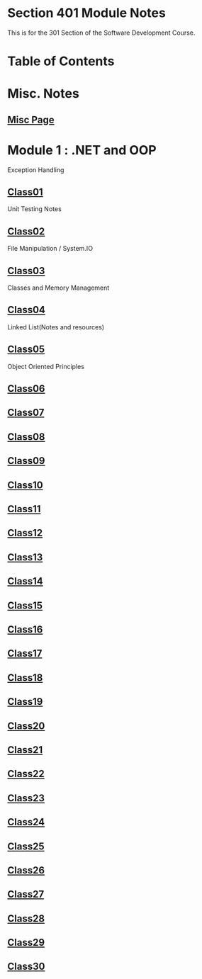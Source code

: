 # Section 401 Module Notes

This is for the 301 Section of the Software Development Course.

# **Table of Contents**

# Misc. Notes

##  [Misc Page](https://connerkt.github.io/Reading-Notes/401/Misc)

# Module 1 : .NET and OOP

Exception Handling

##  [Class01](https://connerkt.github.io/Reading-Notes/401/Class01)

Unit Testing Notes

## [Class02](https://connerkt.github.io/Reading-Notes/401/Class02)

File Manipulation / System.IO

## [Class03](https://connerkt.github.io/Reading-Notes/401/Class03)

Classes and Memory Management

## [Class04](https://connerkt.github.io/Reading-Notes/401/Class04)

Linked List(Notes and resources)

## [Class05](https://connerkt.github.io/Reading-Notes/401/Class05)

Object Oriented Principles

## [Class06](https://connerkt.github.io/Reading-Notes/401/Class06)

## [Class07](https://connerkt.github.io/Reading-Notes/401/Class07)

## [Class08](https://connerkt.github.io/Reading-Notes/401/Class08)

## [Class09](https://connerkt.github.io/Reading-Notes/401/Class09)

## [Class10](https://connerkt.github.io/Reading-Notes/401/Class10)

## [Class11](https://connerkt.github.io/Reading-Notes/401/Class11)

## [Class12](https://connerkt.github.io/Reading-Notes/401/Class12)

## [Class13](https://connerkt.github.io/Reading-Notes/401/Class13)

## [Class14](https://connerkt.github.io/Reading-Notes/401/Class14)

## [Class15](https://connerkt.github.io/Reading-Notes/401/Class15)

## [Class16](https://connerkt.github.io/Reading-Notes/401/Class16)

## [Class17](https://connerkt.github.io/Reading-Notes/401/Class17)

## [Class18](https://connerkt.github.io/Reading-Notes/401/Class18)

## [Class19](https://connerkt.github.io/Reading-Notes/401/Class19)

## [Class20](https://connerkt.github.io/Reading-Notes/401/Class20)

## [Class21](https://connerkt.github.io/Reading-Notes/401/Class21)

## [Class22](https://connerkt.github.io/Reading-Notes/401/Class22)

## [Class23](https://connerkt.github.io/Reading-Notes/401/Class23)

## [Class24](https://connerkt.github.io/Reading-Notes/401/Class24)

## [Class25](https://connerkt.github.io/Reading-Notes/401/Class25)

## [Class26](https://connerkt.github.io/Reading-Notes/401/Class26)

## [Class27](https://connerkt.github.io/Reading-Notes/401/Class27)

## [Class28](https://connerkt.github.io/Reading-Notes/401/Class28)

## [Class29](https://connerkt.github.io/Reading-Notes/401/Class29)

## [Class30](https://connerkt.github.io/Reading-Notes/401/Class30)




